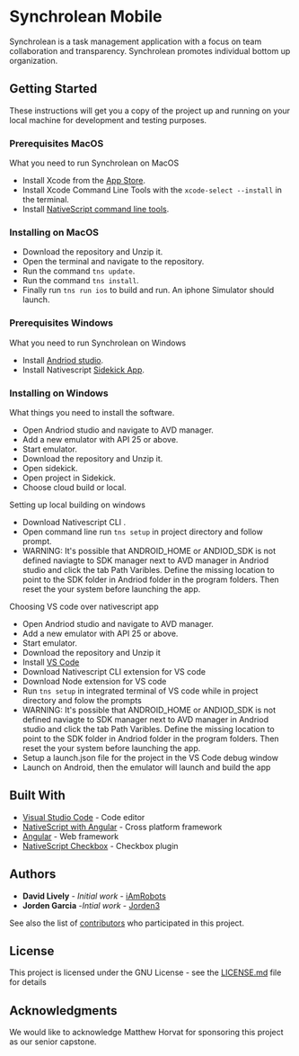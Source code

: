 # Synchrolean Mobile

Synchrolean is a task management application with a focus on team collaboration and transparency. Synchrolean promotes individual bottom up organization.

## Getting Started

These instructions will get you a copy of the project up and running on your local machine for development and testing purposes.

### Prerequisites MacOS

What you need to run Synchrolean on MacOS

- Install Xcode from the [App Store](https://itunes.apple.com/us/app/xcode/id497799835?mt=12).
- Install Xcode Command Line Tools with the `xcode-select --install` in the terminal.
- Install [NativeScript command line tools](https://docs.nativescript.org/start/quick-setup).

### Installing on MacOS

- Download the repository and Unzip it.
- Open the terminal and navigate to the repository.
- Run the command `tns update`.
- Run the command `tns install`.
- Finally run `tns run ios` to build and run. An iphone Simulator should launch.

### Prerequisites Windows

What you need to run Synchrolean on Windows

- Install [Andriod studio](https://developer.android.com/studio).
- Install Nativescript [Sidekick App](https://www.nativescript.org/nativescript-sidekick).


### Installing on Windows

What things you need to install the software.

- Open Andriod studio and navigate to AVD manager.
- Add a new emulator with API 25 or above.
- Start emulator.
- Download the repository and Unzip it.
- Open sidekick.
- Open project in Sidekick.
- Choose cloud build or local.

Setting up local building on windows

- Download Nativescript CLI .
- Open command line run `tns setup` in project directory and follow prompt.
- WARNING: It's possible that ANDROID_HOME or ANDIOD_SDK is not defined
  naviagte to SDK manager next to AVD manager in Andriod studio and click the tab
  Path Varibles. Define the missing location to point to the SDK folder in Andriod
  folder in the program folders. Then reset the your system before launching the app.

Choosing VS code over nativescript app

- Open Andriod studio and navigate to AVD manager.
- Add a new emulator with API 25 or above.
- Start emulator.
- Download the repository and Unzip it
- Install [VS Code](https://code.visualstudio.com)
- Download Nativescript CLI extension for VS code
- Download Node extension for VS code
- Run `tns setup` in integrated terminal of VS code while in project directory and folow the prompts
- WARNING: It's possible that ANDROID_HOME or ANDIOD_SDK is not defined
  naviagte to SDK manager next to AVD manager in Andriod studio and click the tab
  Path Varibles. Define the missing location to point to the SDK folder in Andriod
  folder in the program folders. Then reset the your system before launching the app.
- Setup a launch.json file for the project in the VS Code debug window
- Launch on Android, then the emulator will launch and build the app

## Built With

- [Visual Studio Code](https://code.visualstudio.com) - Code editor
- [NativeScript with Angular](https://www.nativescript.org) - Cross platform framework
- [Angular](https://angular.io) - Web framework
- [NativeScript Checkbox](https://www.npmjs.com/package/nativescript-checkbox) - Checkbox plugin

## Authors

- **David Lively** - _Initial work_ - [iAmRobots](https://github.com/iamrobots)
- **Jorden Garcia** -_Intial work_ - [Jorden3](https://github.com/Jorden3)

See also the list of [contributors](https://github.com/cs-capstone-team-c/synchrolean-mobile/contributors) who participated in this project.

## License

This project is licensed under the GNU License - see the [LICENSE.md](LICENSE.md) file for details

## Acknowledgments

We would like to acknowledge Matthew Horvat for sponsoring this project as our senior capstone.
